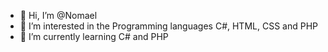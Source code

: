 - 👋 Hi, I’m @Nomael
- 👀 I’m interested in the Programming languages C#, HTML, CSS and PHP
- 🌱 I’m currently learning C# and PHP

<!---
Nomael/Nomael is a ✨ special ✨ repository because its `README.md` (this file) appears on your GitHub profile.
You can click the Preview link to take a look at your changes.
--->
